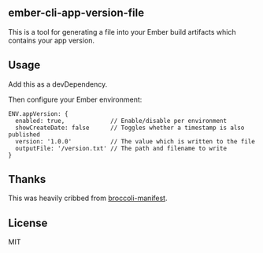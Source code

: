 ## ember-cli-app-version-file

This is a tool for generating a file into your Ember build artifacts which contains your app version.

## Usage

Add this as a devDependency.

Then configure your Ember environment:

```
ENV.appVersion: {
  enabled: true,             // Enable/disable per environment
  showCreateDate: false      // Toggles whether a timestamp is also published
  version: '1.0.0'           // The value which is written to the file
  outputFile: '/version.txt' // The path and filename to write
}
```

## Thanks

This was heavily cribbed from [broccoli-manifest](https://github.com/racido/broccoli-manifest).

## License

MIT
